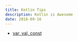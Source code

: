 ```yaml
---
title: Kotlin Tips
description: Kotlin is Awesome
date: 2018-09-16
---
```


- [var, val, const](https://juejin.im/post/5ac03a485188255c56689293)
